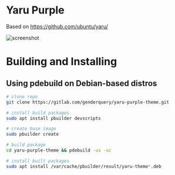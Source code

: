 # Yaru Purple

Based on https://github.com/ubuntu/yaru/

![screenshot](https://gitlab.com/genderquery/yaru-purple-theme/raw/master/docs/purple.png)

# Building and Installing

## Using pdebuild on Debian-based distros

```sh
# clone repo
git clone https://gitlab.com/genderquery/yaru-purple-theme.git

# install build packages
sudo apt install pbuilder devscripts

# create base image
sudo pbuilder create

# build package
cd yaru-purple-theme && pdebuild -us -uc

# install built packages
sudo apt install /var/cache/pbuilder/result/yaru-theme*.deb
```
